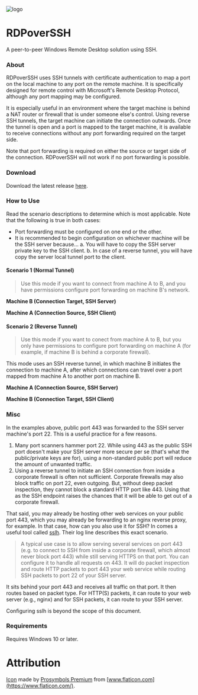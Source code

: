 ![logo](https://raw.githubusercontent.com/micahmo/RDPoverSSH/main/RDPoverSSH/Images/logo.png)


# RDPoverSSH

A peer-to-peer Windows Remote Desktop solution using SSH.

### About

RDPoverSSH uses SSH tunnels with certificate authentication to map a port on the local machine to any port on the remote machine. It is specifically designed for remote control with Microsoft's Remote Desktop Protocol, although any port mapping may be configured.

It is especially useful in an environment where the target machine is behind a NAT router or firewall that is under someone else's control. Using reverse SSH tunnels, the target machine can initiate the connection outwards. Once the tunnel is open and a port is mapped to the target machine, it is available to receive connections without any port forwarding required on the target side.

Note that port forwarding is required on either the source or target side of the connection. RDPoverSSH will not work if no port forwarding is possible.

### Download

Download the latest release [here](https://github.com/micahmo/RDPoverSSH/releases/latest).

### How to Use

Read the scenario descriptions to determine which is most applicable. Note that the following is true in both cases:
 - Port forwarding must be configured on one end or the other.
 - It is recommended to begin configuration on whichever machine will be the SSH server because...
   a. You will have to copy the SSH server private key to the SSH client.
   b. In case of a reverse tunnel, you will have copy the server local tunnel port to the client.

#### Scenario 1 (Normal Tunnel)

> Use this mode if you want to connect from machine A to B, and you have permissions configure port forwarding on machine B's network.

**Machine B (Connection Target, SSH Server)**

**Machine A (Connection Source, SSH Client)**

#### Scenario 2 (Reverse Tunnel)

> Use this mode if you want to conect from machine A to B, but you only have permissions to configure port forwarding on machine A (for example, if machine B is behind a corporate firewall).

This mode uses an SSH reverse tunnel, in which machine B initiates the connection to machine A, after which connections can travel over a port mapped from machine A to another port on machine B.

**Machine A (Connection Source, SSH Server)**

**Machine B (Connection Target, SSH Client)**

### Misc

In the examples above, public port 443 was forwarded to the SSH server machine's port 22. This is a useful practice for a few reasons.
1. Many port scanners hammer port 22. While using 443 as the public SSH port doesn't make your SSH server more secure per se (that's what the public/private keys are for), using a non-standard public port will reduce the amount of unwanted traffic.
2. Using a reverse tunnel to initiate an SSH connection from inside a corporate firewall is often not sufficient. Corporate firewalls may also block traffic on port 22, even outgoing. But, without deep packet inspection, they cannot block a standard HTTP port like 443. Using that as the SSH endpoint raises the chances that it will be able to get out of a corporate firewall.

That said, you may already be hosting other web services on your public port 443, which you may already be forwarding to an nginx reverse proxy, for example. In that case, how can you also use it for SSH? In comes a useful tool called [sslh](https://www.rutschle.net/tech/sslh/README.html). Their log line describes this exact scenario.

> A typical use case is to allow serving several services on port 443 (e.g. to connect to SSH from inside a corporate firewall, which almost never block port 443) while still serving HTTPS on that port.
You can configure it to handle all requests on 443. It will do packet inspection and route HTTP packets to port 443 your web service while routing SSH packets to port 22 of your SSH server.

It sits behind your port 443 and receives all traffic on that port. It then routes based on packet type. For HTTP(S) packets, it can route to your web server (e.g., nginx) and for SSH packets, it can route to your SSH server.

Configuring sslh is beyond the scope of this document.

### Requirements

Requires Windows 10 or later.

# Attribution
[Icon](https://www.flaticon.com/premium-icon/data-transfer_2985993) made by [Prosymbols Premium](https://www.flaticon.com/authors/prosymbols-premium) from [www.flaticon.com](https://www.flaticon.com/).